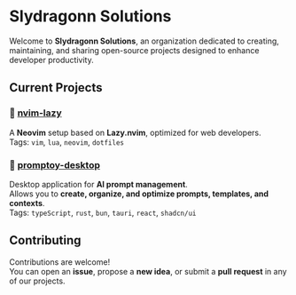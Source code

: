 # Slydragonn Solutions

Welcome to **Slydragonn Solutions**, an organization dedicated to creating, maintaining, and sharing open-source projects designed to enhance developer productivity.


## Current Projects

### 🔹 [nvim-lazy](https://github.com/slydragonn-solutions/nvim-lazy)

A **Neovim** setup based on **Lazy.nvim**, optimized for web developers.  
Tags: `vim`, `lua`, `neovim`, `dotfiles`

### 🔹 [promptoy-desktop](https://github.com/slydragonn-solutions/promptoy-desktop)

Desktop application for **AI prompt management**.  
Allows you to **create, organize, and optimize prompts, templates, and contexts**.  
Tags: `typeScript`, `rust`, `bun`, `tauri`, `react`, `shadcn/ui` 


## Contributing

Contributions are welcome!  
You can open an **issue**, propose a **new idea**, or submit a **pull request** in any of our projects.

